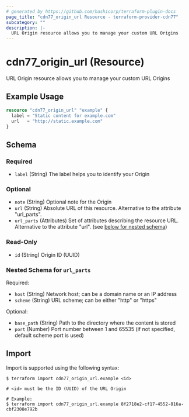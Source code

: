 ```yaml
---
# generated by https://github.com/hashicorp/terraform-plugin-docs
page_title: "cdn77_origin_url Resource - terraform-provider-cdn77"
subcategory: ""
description: |-
  URL Origin resource allows you to manage your custom URL Origins
---
```


# cdn77_origin_url (Resource)

URL Origin resource allows you to manage your custom URL Origins

## Example Usage

```terraform
resource "cdn77_origin_url" "example" {
  label = "Static content for example.com"
  url   = "http://static.example.com"
}
```

<!-- schema generated by tfplugindocs -->
## Schema

### Required

- `label` (String) The label helps you to identify your Origin

### Optional

- `note` (String) Optional note for the Origin
- `url` (String) Absolute URL of this resource. Alternative to the attribute "url_parts".
- `url_parts` (Attributes) Set of attributes describing the resource URL. Alternative to the attribute "url". (see [below for nested schema](#nestedatt--url_parts))

### Read-Only

- `id` (String) Origin ID (UUID)

<a id="nestedatt--url_parts"></a>
### Nested Schema for `url_parts`

Required:

- `host` (String) Network host; can be a domain name or an IP address
- `scheme` (String) URL scheme; can be either "http" or "https"

Optional:

- `base_path` (String) Path to the directory where the content is stored
- `port` (Number) Port number between 1 and 65535 (if not specified, default scheme port is used)

## Import

Import is supported using the following syntax:

```shell
$ terraform import cdn77_origin_url.example <id>

# <id> must be the ID (UUID) of the URL Origin

# Example:
$ terraform import cdn77_origin_url.example 8f2718e2-cf17-4552-816a-cbf2308e792b
```
